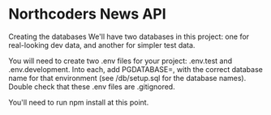 # Northcoders News API

Creating the databases
We'll have two databases in this project: one for real-looking dev data, and another for simpler test data.

You will need to create two .env files for your project: .env.test and .env.development. Into each, add PGDATABASE=, with the correct database name for that environment (see /db/setup.sql for the database names). Double check that these .env files are .gitignored.

You'll need to run npm install at this point.